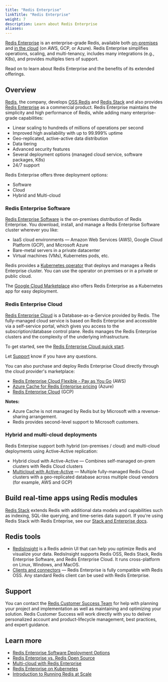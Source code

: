 ```yaml
---
title: "Redis Enterprise"
linkTitle: "Redis Enterprise"
weight: 7
description: Learn about Redis Enterprise
aliases:
---
```


[Redis Enterprise](https://redis.com/redis-enterprise-software/overview/) is an enterprise-grade Redis, available both [on-premises](https://redis.com/redis-enterprise-software/overview/) and [in the cloud](https://redis.com/try-free/) (on AWS, GCP, or Azure). Redis Enterprise simplifies operations, scaling, and multi-tenancy, includes many integrations (e.g., K8s), and provides multiples tiers of support.

Read on to learn about Redis Enterprise and the benefits of its extended offerings.

## Overview

[Redis](https://redis.com/), the company, develops [OSS Redis](https://redis.io/download/#redis-downloads) and [Redis Stack](https://redis.io/download/#redis-stack-downloads) and also provides [Redis Enterprise](https://redis.com/redis-enterprise/advantages/) as a commercial product. Redis Enterprise maintains the simplicity and high performance of Redis, while adding many enterprise-grade capabilities:  

* Linear scaling to hundreds of millions of operations per second
* Improved high availability with up to 99.999% uptime
* Geo-replicated, active-active data distribution
* Data tiering
* Advanced security features
* Several deployment options (managed cloud service, software packages, K8s)
* 24/7 support

Redis Enterprise offers three deployment options: 

* Software
* Cloud
* Hybrid and Multi-cloud

### Redis Enterprise Software

[Redis Enterprise Software](https://redis.com/redis-enterprise-software/overview/) is the on-premises distribution of Redis Enterprise. You download, install, and manage a Redis Enterprise Software cluster wherever you like:

* IaaS cloud environments &mdash; Amazon Web Services (AWS), Google Cloud Platform (GCP), and Microsoft Azure
* Bare-metal servers in a private datacenter
* Virtual machines (VMs), Kubernetes pods, etc.

Redis provides a [Kubernetes operator](https://redis.com/redis-enterprise-software/redis-enterprise-on-kubernetes/) that deploys and manages a Redis Enterprise cluster. You can use the operator on premises or in a private or public cloud.

The [Google Cloud Marketplace](https://console.cloud.google.com/marketplace/product/endpoints/gcp.redisenterprise.com?pli=1&project=redislabs-university) also offers Redis Enterprise as a Kubernetes app for easy deployment.

### Redis Enterprise Cloud

[Redis Enterprise Cloud](https://redis.com/redis-enterprise-cloud/overview/) is a Database-as-a-Service provided by Redis. The fully-managed cloud service is based on Redis Enterprise and accessible via a self-service portal, which gives you access to the subscription/database control plane. Redis manages the Redis Enterprise clusters and the complexity of the underlying infrastructure.

To get started, see the [Redis Enterprise Cloud quick start](https://docs.redis.com/latest/rc/rc-quickstart/).

Let [Support](https://redis.com/company/support/) know if you have any questions.

You can also purchase and deploy Redis Enterprise Cloud directly through the cloud provider's marketplace:

* [Redis Enterprise Cloud Flexible - Pay as You Go](https://aws.amazon.com/marketplace/pp/prodview-mwscixe4ujhkq) (AWS)
* [Azure Cache for Redis Enterprise pricing](https://azure.microsoft.com/en-us/pricing/details/cache/#pricing) (Azure)
* [Redis Enterprise Cloud](https://console.cloud.google.com/marketplace/product/endpoints/gcp.redisenterprise.com?project=redislabs-university) (GCP)

**Notes:**

* Azure Cache is not managed by Redis but by Microsoft with a revenue-sharing arrangement.
* Redis provides second-level support to Microsoft customers.

### Hybrid and multi-cloud deployments

Redis Enterpise support both hybrid (on-premises / cloud) and multi-cloud deployments using Active-Active replication:

* Hybrid cloud with Active-Active &mdash; Combines self-managed on-prem clusters with Redis Cloud clusters
* [Multicloud with Active-Active](https://redis.com/redis-enterprise-cloud/multicloud/) &mdash; Multiple fully-managed Redis Cloud clusters with a geo-replicated database across multiple cloud vendors (for example, AWS and GCP)

## Build real-time apps using Redis modules

[Redis Stack](/docs/stack) extends Redis with additional data models and capabilities such as indexing, SQL-like querying, and time-series data support. If you're using Redis Stack with Redis Enteprise, see our [Stack and Enterprise docs](https://docs.redis.com/latest/modules/). 

## Redis tools

* [RedisInsight](https://redis.com/redis-enterprise/redis-insight/) is a Redis admin UI that can help you optimize Redis and visualize your data. RedisInsight supports Redis OSS, Redis Stack, Redis Enterprise Software, and Redis Enterprise Cloud. It runs cross-platform on Linux, Windows, and MacOS.
* [Clients and connectors](https://redis.com/redis-enterprise/clients-connectors/) &mdash; Redis Enterprise is fully compatible with Redis OSS. Any standard Redis client can be used with Redis Enterprise.

## Support

You can contact the [Redis Customer Success Team](https://redis.com/deployment/customer-success/) for help with planning your project and implementation as well as maintaining and optimizing your solution. Redis Customer Success will work directly with you to deliver personalized account and product-lifecycle management, best practices, and expert guidance.

## Learn more

* [Redis Enterprise Software Deployment Options](https://redis.com/redis-enterprise-software/deployment/)
* [Redis Enterprise vs. Redis Open Source](https://redis.com/redis-enterprise/advantages/)
* [Multi-cloud with Redis Enterprise](https://redis.com/redis-enterprise-cloud/multicloud/)
* [Redis Enterprise on Kubernetes](https://redis.com/redis-enterprise-software/redis-enterprise-on-kubernetes/)
* [Introduction to Running Redis at Scale](https://developer.redis.com/operate/redis-at-scale/)
